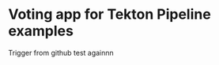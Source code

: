 # Voting app for Tekton Pipeline examples
Trigger from github test againnn


































